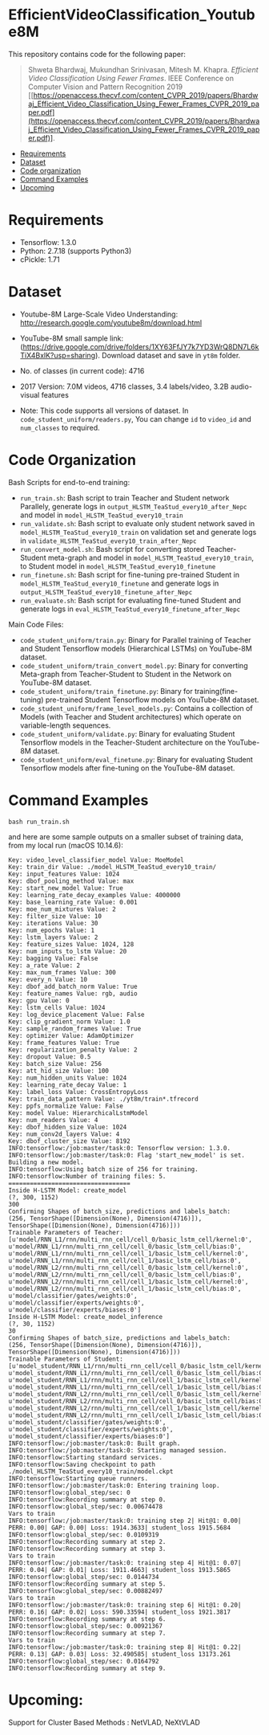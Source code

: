 # EfficientVideoClassification_Youtube8M
This repository contains code for the following paper:
> Shweta Bhardwaj, Mukundhan Srinivasan, Mitesh M. Khapra. *Efficient Video Classification Using Fewer Frames*. IEEE Conference on Computer Vision and Pattern Recognition 2019 [[https://openaccess.thecvf.com/content_CVPR_2019/papers/Bhardwaj_Efficient_Video_Classification_Using_Fewer_Frames_CVPR_2019_paper.pdf](https://openaccess.thecvf.com/content_CVPR_2019/papers/Bhardwaj_Efficient_Video_Classification_Using_Fewer_Frames_CVPR_2019_paper.pdf)].

- [Requirements](#Requirements)
- [Dataset](#Dataset)
- [Code organization](#code-organization)
- [Command Examples](#command-examples)
- [Upcoming](#Upcoming)

# Requirements
* Tensorflow: 1.3.0
* Python: 2.7.18 (supports Python3)
* cPickle: 1.71

# Dataset
- Youtube-8M Large-Scale Video Understanding: http://research.google.com/youtube8m/download.html
- YouTube-8M small sample link: (https://drive.google.com/drive/folders/1XY63FfJY7k7YD3WrQ8DN7L6kTiX4BxlK?usp=sharing). Download dataset and save in `yt8m` folder.

- No. of classes (in current code): 4716
- 2017 Version: 7.0M videos, 4716 classes, 3.4 labels/video, 3.2B audio-visual features
- Note: This code supports all versions of dataset. In ```code_student_uniform/readers.py```, You can change ```id``` to ```video_id``` and ```num_classes``` to required.

# Code Organization
Bash Scripts for end-to-end training:
- `run_train.sh`: Bash script to train Teacher and Student network Parallely, generate logs in `output_HLSTM_TeaStud_every10_after_Nepc` and model in `model_HLSTM_TeaStud_every10_train`
- `run_validate.sh`: Bash script to evaluate only student network saved in `model_HLSTM_TeaStud_every10_train` on validation set and generate logs in `validate_HLSTM_TeaStud_every10_train_after_Nepc`
- `run_convert_model.sh`: Bash script for converting stored Teacher-Student meta-graph and model in `model_HLSTM_TeaStud_every10_train`, to Student model in  `model_HLSTM_TeaStud_every10_finetune`
- `run_finetune.sh`: Bash script for fine-tuning pre-trained Student in `model_HLSTM_TeaStud_every10_finetune` and generate logs in `output_HLSTM_TeaStud_every10_finetune_after_Nepc`
- `run_evaluate.sh`: Bash script for evaluating fine-tuned Student and generate logs in `eval_HLSTM_TeaStud_every10_finetune_after_Nepc`

Main Code Files:
- `code_student_uniform/train.py`: Binary for Parallel training of Teacher and Student Tensorflow models (Hierarchical LSTMs) on YouTube-8M dataset.
- `code_student_uniform/train_convert_model.py`: Binary for converting Meta-graph from Teacher-Student to Student in the Network on YouTube-8M dataset.
- `code_student_uniform/train_finetune.py`: Binary for training(fine-tuning) pre-trained Student Tensorflow models on YouTube-8M dataset.
- `code_student_uniform/frame_level_models.py`: Contains a collection of Models (with Teacher and Student architectures) which operate on variable-length sequences.
- `code_student_uniform/validate.py`: Binary for evaluating Student Tensorflow models in the Teacher-Student architecture on the YouTube-8M dataset.
- `code_student_uniform/eval_finetune.py`: Binary for evaluating Student Tensorflow models after fine-tuning on the YouTube-8M dataset.

# Command Examples
```
bash run_train.sh
```
and here are some sample outputs on a smaller subset of training data, from my local run (macOS 10.14.6):
```
Key: video_level_classifier_model Value: MoeModel
Key: train_dir Value: ./model_HLSTM_TeaStud_every10_train/
Key: input_features Value: 1024
Key: dbof_pooling_method Value: max
Key: start_new_model Value: True
Key: learning_rate_decay_examples Value: 4000000
Key: base_learning_rate Value: 0.001
Key: moe_num_mixtures Value: 2
Key: filter_size Value: 10
Key: iterations Value: 30
Key: num_epochs Value: 1
Key: lstm_layers Value: 2
Key: feature_sizes Value: 1024, 128
Key: num_inputs_to_lstm Value: 20
Key: bagging Value: False
Key: a_rate Value: 2
Key: max_num_frames Value: 300
Key: every_n Value: 10
Key: dbof_add_batch_norm Value: True
Key: feature_names Value: rgb, audio
Key: gpu Value: 0
Key: lstm_cells Value: 1024
Key: log_device_placement Value: False
Key: clip_gradient_norm Value: 1.0
Key: sample_random_frames Value: True
Key: optimizer Value: AdamOptimizer
Key: frame_features Value: True
Key: regularization_penalty Value: 2
Key: dropout Value: 0.5
Key: batch_size Value: 256
Key: att_hid_size Value: 100
Key: num_hidden_units Value: 1024
Key: learning_rate_decay Value: 1
Key: label_loss Value: CrossEntropyLoss
Key: train_data_pattern Value: ./yt8m/train*.tfrecord
Key: ppfs_normalize Value: False
Key: model Value: HierarchicalLstmModel
Key: num_readers Value: 4
Key: dbof_hidden_size Value: 1024
Key: num_conv2d_layers Value: 4
Key: dbof_cluster_size Value: 8192
INFO:tensorflow:/job:master/task:0: Tensorflow version: 1.3.0.
INFO:tensorflow:/job:master/task:0: Flag 'start_new_model' is set. Building a new model.
INFO:tensorflow:Using batch size of 256 for training.
INFO:tensorflow:Number of training files: 5.
==================================
Inside H-LSTM Model: create_model
(?, 300, 1152)
300
Confirming Shapes of batch_size, predictions and labels_batch:
(256, TensorShape([Dimension(None), Dimension(4716)]), TensorShape([Dimension(None), Dimension(4716)]))
Trainable Parameters of Teacher:
[u'model/RNN_L1/rnn/multi_rnn_cell/cell_0/basic_lstm_cell/kernel:0', u'model/RNN_L1/rnn/multi_rnn_cell/cell_0/basic_lstm_cell/bias:0', u'model/RNN_L1/rnn/multi_rnn_cell/cell_1/basic_lstm_cell/kernel:0', u'model/RNN_L1/rnn/multi_rnn_cell/cell_1/basic_lstm_cell/bias:0', u'model/RNN_L2/rnn/multi_rnn_cell/cell_0/basic_lstm_cell/kernel:0', u'model/RNN_L2/rnn/multi_rnn_cell/cell_0/basic_lstm_cell/bias:0', u'model/RNN_L2/rnn/multi_rnn_cell/cell_1/basic_lstm_cell/kernel:0', u'model/RNN_L2/rnn/multi_rnn_cell/cell_1/basic_lstm_cell/bias:0', u'model/classifier/gates/weights:0', u'model/classifier/experts/weights:0', u'model/classifier/experts/biases:0']
Inside H-LSTM Model: create_model_inference
(?, 30, 1152)
30
Confirming Shapes of batch_size, predictions and labels_batch:
(256, TensorShape([Dimension(None), Dimension(4716)]), TensorShape([Dimension(None), Dimension(4716)]))
Trainable Parameters of Student:
[u'model_student/RNN_L1/rnn/multi_rnn_cell/cell_0/basic_lstm_cell/kernel:0', u'model_student/RNN_L1/rnn/multi_rnn_cell/cell_0/basic_lstm_cell/bias:0', u'model_student/RNN_L1/rnn/multi_rnn_cell/cell_1/basic_lstm_cell/kernel:0', u'model_student/RNN_L1/rnn/multi_rnn_cell/cell_1/basic_lstm_cell/bias:0', u'model_student/RNN_L2/rnn/multi_rnn_cell/cell_0/basic_lstm_cell/kernel:0', u'model_student/RNN_L2/rnn/multi_rnn_cell/cell_0/basic_lstm_cell/bias:0', u'model_student/RNN_L2/rnn/multi_rnn_cell/cell_1/basic_lstm_cell/kernel:0', u'model_student/RNN_L2/rnn/multi_rnn_cell/cell_1/basic_lstm_cell/bias:0', u'model_student/classifier/gates/weights:0', u'model_student/classifier/experts/weights:0', u'model_student/classifier/experts/biases:0']
INFO:tensorflow:/job:master/task:0: Built graph.
INFO:tensorflow:/job:master/task:0: Starting managed session.
INFO:tensorflow:Starting standard services.
INFO:tensorflow:Saving checkpoint to path ./model_HLSTM_TeaStud_every10_train/model.ckpt
INFO:tensorflow:Starting queue runners.
INFO:tensorflow:/job:master/task:0: Entering training loop.
INFO:tensorflow:global_step/sec: 0
INFO:tensorflow:Recording summary at step 0.
INFO:tensorflow:global_step/sec: 0.00674478
Vars to train
INFO:tensorflow:/job:master/task:0: training step 2| Hit@1: 0.00| PERR: 0.00| GAP: 0.00| Loss: 1914.3633| student_loss 1915.5684
INFO:tensorflow:global_step/sec: 0.0109319
INFO:tensorflow:Recording summary at step 2.
INFO:tensorflow:Recording summary at step 3.
Vars to train
INFO:tensorflow:/job:master/task:0: training step 4| Hit@1: 0.07| PERR: 0.04| GAP: 0.01| Loss: 1911.4663| student_loss 1913.5865
INFO:tensorflow:global_step/sec: 0.0144734
INFO:tensorflow:Recording summary at step 5.
INFO:tensorflow:global_step/sec: 0.00882497
Vars to train
INFO:tensorflow:/job:master/task:0: training step 6| Hit@1: 0.20| PERR: 0.16| GAP: 0.02| Loss: 590.33594| student_loss 1921.3817
INFO:tensorflow:Recording summary at step 6.
INFO:tensorflow:global_step/sec: 0.00921367
INFO:tensorflow:Recording summary at step 7.
Vars to train
INFO:tensorflow:/job:master/task:0: training step 8| Hit@1: 0.22| PERR: 0.13| GAP: 0.03| Loss: 32.490585| student_loss 13173.261
INFO:tensorflow:global_step/sec: 0.0164792
INFO:tensorflow:Recording summary at step 9.
```

# Upcoming:
Support for Cluster Based Methods : NetVLAD, NeXtVLAD
